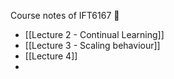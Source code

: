 Course notes of IFT6167 🐢

- [[Lecture 2 - Continual Learning]]
- [[Lecture 3 - Scaling behaviour]]
- [[Lecture 4]]
- 